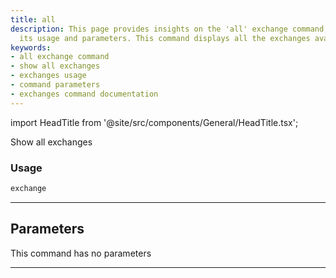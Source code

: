 ```yaml
---
title: all
description: This page provides insights on the 'all' exchange command, including
  its usage and parameters. This command displays all the exchanges available.
keywords:
- all exchange command
- show all exchanges
- exchanges usage
- command parameters
- exchanges command documentation
---
```


import HeadTitle from '@site/src/components/General/HeadTitle.tsx';

<HeadTitle title="all - Th - Stocks - Reference | OpenBB Terminal Docs" />

Show all exchanges

### Usage

```python
exchange
```

---

## Parameters

This command has no parameters


---
